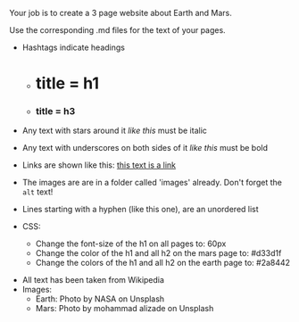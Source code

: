 Your job is to create a 3 page website about Earth and Mars.

Use the corresponding .md files for the text of your pages.

- Hashtags indicate headings
    - # title  = h1
    - ### title = h3
- Any text with stars around it *like this* must be italic
- Any text with underscores on both sides of it _like this_ must be bold
- Links are shown like this:  [this text is a link](this-is-where-it-links-to.html)
- The images are are in a folder called 'images' already. Don't forget the `alt` text!
- Lines starting with a hyphen (like this one), are an unordered list

- CSS:
  - Change the font-size of the h1 on all pages to: 60px
  - Change the color of the h1 and all h2 on the mars page to: #d33d1f
  - Change the colors of the h1 and all h2 on the earth page to: #2a8442

* All text has been taken from Wikipedia
* Images:
  - Earth: Photo by NASA on Unsplash
  - Mars: Photo by mohammad alizade on Unsplash